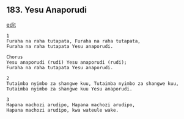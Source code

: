 ## 183. Yesu Anaporudi
[edit](https://docs.google.com/document/d/1PelJ9gwFjvbMxO994HZ32JvwgCt92EYI/edit?mode=html)




    1
    Furaha na raha tutapata, Furaha na raha tutapata,
    Furaha na raha tutapata Yesu anaporudi.

    Chorus
    Yesu anaporudi (rudi) Yesu anaporudi (rudi);
    Furaha na raha tutapata Yesu anaporudi.

    2
    Tutaimba nyimbo za shangwe kuu, Tutaimba nyimbo za shangwe kuu,
    Tutaimba nyimbo za shangwe kuu Yesu anaporudi.

    3
    Hapana machozi arudipo, Hapana machozi arudipo,
    Hapana machozi arudipo, kwa wateule wake.



